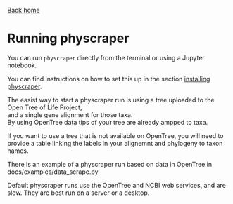 [Back home](../README.md)

# Running physcraper

You can run `physcraper` directly from the terminal or using a Jupyter notebook.

You can find instructions on how to set this up in the section [installing physcraper](INSTALL.md).


The easist way to start a physcraper run is using a tree uploaded to the Open Tree of Life Project,  
and a single gene alignment for those taxa.  
By using OpenTree data tips of your tree are already ampped to taxa.

If you want to use a tree that is not available on OpenTree, you will need to provide a table linking the 
labels in your alignemnt and phylogeny to taxon names.

There is an example of a physcraper run based on data in OpenTree in docs/examples/data_scrape.py  

Default physcraper runs use the OpenTree and NCBI web services, and are slow. 
They are best run on a server or a desktop.





